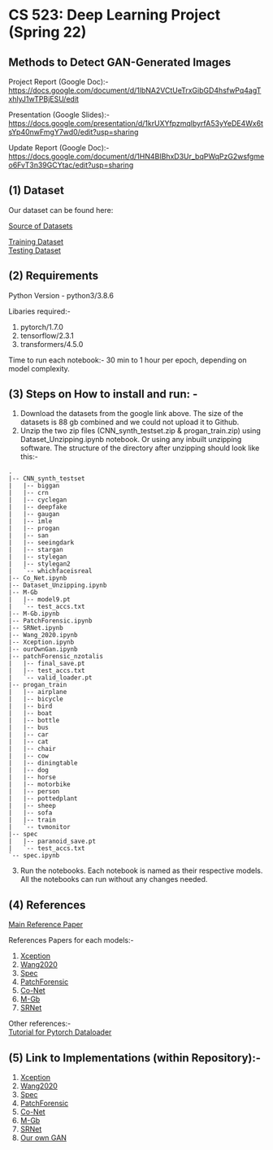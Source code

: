 # CS 523: Deep Learning Project (Spring 22)
## Methods to Detect GAN-Generated Images 

Project Report (Google Doc):- https://docs.google.com/document/d/1lbNA2VCtUeTrxGibGD4hsfwPq4agTxhlyJ1wTPBjESU/edit

Presentation (Google Slides):- https://docs.google.com/presentation/d/1krUXYfpzmqlbyrfA53yYeDE4Wx6tsYp40nwFmgY7wd0/edit?usp=sharing

Update Report (Google Doc):- https://docs.google.com/document/d/1HN4BIBhxD3Ur_bqPWqPzG2wsfgmeo6FvT3n39GCYtac/edit?usp=sharing

## (1) Dataset

Our dataset can be found here:

[Source of Datasets](https://github.com/PeterWang512/CNNDetection#3-dataset)

[Training Dataset](https://drive.google.com/file/d/1iVNBV0glknyTYGA9bCxT_d0CVTOgGcKh/view)  
[Testing Dataset](https://drive.google.com/file/d/1z_fD3UKgWQyOTZIBbYSaQ-hz4AzUrLC1/view)


## (2) Requirements

Python Version - python3/3.8.6 

Libaries required:- 
1. pytorch/1.7.0 
2. tensorflow/2.3.1 
3. transformers/4.5.0

Time to run each notebook:- 30 min to 1 hour per epoch, depending on model complexity.

## (3) Steps on How to install and run: -

  1. Download the datasets from the google link above. The size of the datasets is 88 gb combined and we could not upload it to Github.
  2. Unzip the two zip files (CNN_synth_testset.zip & progan_train.zip) using Dataset_Unzipping.ipynb notebook. Or using any inbuilt unzipping software. The structure of the directory after unzipping should look like this:-

```
.
|-- CNN_synth_testset
|   |-- biggan
|   |-- crn
|   |-- cyclegan
|   |-- deepfake
|   |-- gaugan
|   |-- imle
|   |-- progan
|   |-- san
|   |-- seeingdark
|   |-- stargan
|   |-- stylegan
|   |-- stylegan2
|   `-- whichfaceisreal
|-- Co_Net.ipynb
|-- Dataset_Unzipping.ipynb
|-- M-Gb
|   |-- model9.pt
|   `-- test_accs.txt
|-- M-Gb.ipynb
|-- PatchForensic.ipynb
|-- SRNet.ipynb
|-- Wang_2020.ipynb
|-- Xception.ipynb
|-- ourOwnGan.ipynb
|-- patchForensic_nzotalis
|   |-- final_save.pt
|   |-- test_accs.txt
|   `-- valid_loader.pt
|-- progan_train
|   |-- airplane
|   |-- bicycle
|   |-- bird
|   |-- boat
|   |-- bottle
|   |-- bus
|   |-- car
|   |-- cat
|   |-- chair
|   |-- cow
|   |-- diningtable
|   |-- dog
|   |-- horse
|   |-- motorbike
|   |-- person
|   |-- pottedplant
|   |-- sheep
|   |-- sofa
|   |-- train
|   `-- tvmonitor
|-- spec
|   |-- paranoid_save.pt
|   `-- test_accs.txt
`-- spec.ipynb
```
  3. Run the notebooks. Each notebook is named as their respective models. All the notebooks can run without any changes needed.

## (4) References

[Main Reference Paper](https://arxiv.org/abs/2104.02617)

References Papers for each models:-   
1. [Xception](https://ieeexplore.ieee.org/document/8397040)  
2. [Wang2020](https://arxiv.org/abs/1912.11035)  
3. [Spec](https://arxiv.org/abs/1907.06515)  
4. [PatchForensic](https://arxiv.org/abs/2008.10588)  
5. [Co-Net](https://arxiv.org/abs/1903.06836)  
6. [M-Gb](https://arxiv.org/abs/1902.11153)  
7. [SRNet](http://www.ws.binghamton.edu/fridrich/research/SRNet.pdf)  

Other references:-  
[Tutorial for Pytorch Dataloader](https://pytorch.org/tutorials/beginner/transfer_learning_tutorial.html)

## (5) Link to Implementations (within Repository):-

1. [Xception](https://github.com/MinhNguyen99AI/DeepLearning523---Synthetic-Image-Detector-Assestment/blob/main/Xception.ipynb)  
2. [Wang2020](https://github.com/MinhNguyen99AI/DeepLearning523---Synthetic-Image-Detector-Assestment/blob/main/Wang_2020.ipynb)  
3. [Spec](https://github.com/MinhNguyen99AI/DeepLearning523---Synthetic-Image-Detector-Assestment/blob/main/spec.ipynb)  
4. [PatchForensic](https://github.com/MinhNguyen99AI/DeepLearning523---Synthetic-Image-Detector-Assestment/blob/main/PatchForensic.ipynb)  
5. [Co-Net](https://github.com/MinhNguyen99AI/DeepLearning523---Synthetic-Image-Detector-Assestment/blob/main/Co_Net.ipynb)  
6. [M-Gb](https://github.com/MinhNguyen99AI/DeepLearning523---Synthetic-Image-Detector-Assestment/blob/main/M-Gb.ipynb)  
7. [SRNet](https://github.com/MinhNguyen99AI/DeepLearning523---Synthetic-Image-Detector-Assestment/blob/main/SRNet.ipynb)  
8. [Our own GAN](https://github.com/MinhNguyen99AI/DeepLearning523---Synthetic-Image-Detector-Assestment/blob/main/ourOwnGan.ipynb)  
